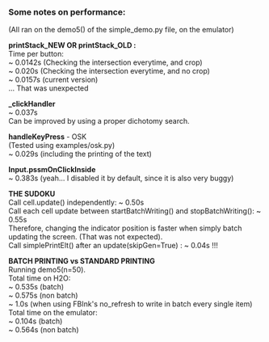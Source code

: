 ### Some notes on performance:
(All ran on the demo5() of the simple_demo.py file, on the emulator)

**printStack_NEW OR printStack_OLD :**  
Time per button:  
~ 0.0142s  (Checking the intersection everytime, and crop)  
~ 0.020s   (Checking the intersection everytime, and no crop)  
~ 0.0157s  (current version)  
... That was unexpected

**_clickHandler**  
~ 0.037s  
Can be improved by using a proper dichotomy search.  

**handleKeyPress** - OSK  
(Tested using examples/osk.py)  
~ 0.029s  (including the printing of the text)


**Input.pssmOnClickInside**    
~ 0.383s (yeah... I disabled it by default, since it is also very buggy)  


**THE SUDOKU**  
Call cell.update() independently: ~ 0.50s  
Call each cell update between startBatchWriting() and stopBatchWriting(): ~ 0.55s   
Therefore, changing the indicator position is faster when simply batch updating
the screen. (That was not expected).  
Call simplePrintElt() after an update(skipGen=True) : ~ 0.04s !!!   


**BATCH PRINTING vs STANDARD PRINTING**  
Running demo5(n=50).   
Total time on H2O:  
~ 0.535s (batch)  
~ 0.575s (non batch)  
~ 1.0s  (when using FBInk's no_refresh to write in batch every single item)
Total time on the emulator:  
~ 0.104s (batch)   
~ 0.564s (non batch)  
